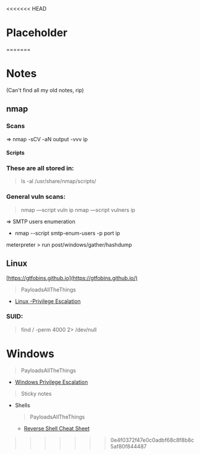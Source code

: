 <<<<<<< HEAD
# Placeholder
=======
# Notes
(Can't find all my old notes, rip)
## nmap
### Scans

⇒ nmap -sCV -aN output -vvv ip

#### Scripts

### **These are all stored in:**


> ls -al /usr/share/nmap/scripts/


### General vuln scans:
> nmap —script vuln ip
> nmap —script vulners ip

⇒ SMTP users enumeration

- nmap --script smtp-enum-users -p port ip

meterpreter > run post/windows/gather/hashdump

## Linux
[https://gtfobins.github.io](https://gtfobins.github.io/)

> PayloadsAllTheThings

- [Linux -Privilege Escalation](https://www.google.com/url?sa=t&rct=j&q=&esrc=s&source=web&cd=&cad=rja&uact=8&ved=2ahUKEwjW473VlpfvAhWTs3EKHWDSApQQjBAwBHoECAgQAQ&url=https%3A%2F%2Fgithub.com%2Fswisskyrepo%2FPayloadsAllTheThings%2Fblob%2Fmaster%2FMethodology%2520and%2520Resources%2FLinux%2520-%2520Privilege%2520Escalation.md&usg=AOvVaw3P5Nno5p3hSufep4msf_KQ)

### SUID:

> find / -perm 4000 2> /dev/null

# Windows

> PayloadsAllTheThings

- [Windows Privilege Escalation](https://www.google.com/url?sa=t&rct=j&q=&esrc=s&source=web&cd=&cad=rja&uact=8&ved=2ahUKEwjW473VlpfvAhWTs3EKHWDSApQQjBAwA3oECAcQAQ&url=https%3A%2F%2Fgithub.com%2Fswisskyrepo%2FPayloadsAllTheThings%2Fblob%2Fmaster%2FMethodology%2520and%2520Resources%2FWindows%2520-%2520Privilege%2520Escalation.md&usg=AOvVaw1w6PB_9_YBPlO5rhvgT2jd)

> Sticky notes

- Shells
    
    > PayloadsAllTheThings
    
    - [Reverse Shell Cheat Sheet](https://github.com/swisskyrepo/PayloadsAllTheThings/blob/master/Methodology%20and%20Resources/Reverse%20Shell%20Cheatsheet.md)
>>>>>>> 0e4f0372f47e0c0adbf68c8f8b8c5af80f844487
